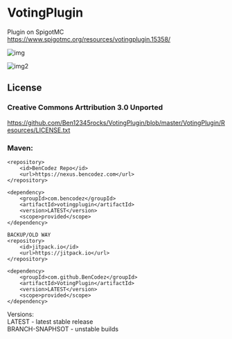 # VotingPlugin
Plugin on SpigotMC
https://www.spigotmc.org/resources/votingplugin.15358/

![img](http://badge.henrya.org/spigot/downloads?id=15358&color=green)

![img2](http://badge.henrya.org/spigot/version?id=15358&color=red)

## License
### Creative Commons Arttribution 3.0 Unported
https://github.com/Ben12345rocks/VotingPlugin/blob/master/VotingPlugin/Resources/LICENSE.txt

### Maven:

    <repository>
	    <id>BenCodez Repo</id>
	    <url>https://nexus.bencodez.com</url>
    </repository>

    <dependency>
        <groupId>com.bencodez</groupId>
	    <artifactId>votingplugin</artifactId>
	    <version>LATEST</version>
	    <scope>provided</scope>
    </dependency>

    BACKUP/OLD WAY
    <repository>
        <id>jitpack.io</id>
        <url>https://jitpack.io</url>
    </repository>
    
    <dependency>
	    <groupId>com.github.BenCodez</groupId>
	    <artifactId>VotingPlugin</artifactId>
	    <version>LATEST</version>
	    <scope>provided</scope>
	</dependency>
  
  Versions:  
  LATEST - latest stable release  
  BRANCH-SNAPHSOT - unstable builds  
 
    
